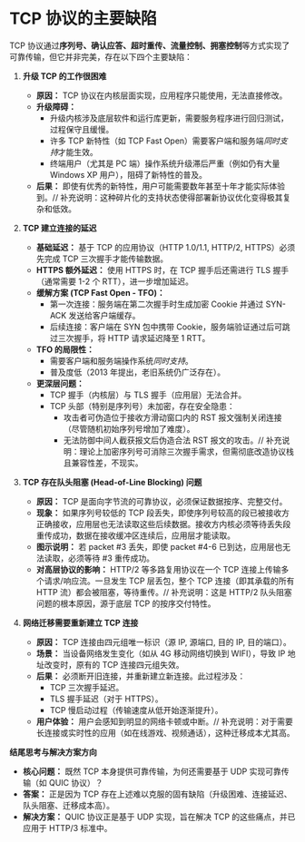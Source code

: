 
# **TCP 协议的主要缺陷**

TCP 协议通过**序列号、确认应答、超时重传、流量控制、拥塞控制**等方式实现了可靠传输，但它并非完美，存在以下四个主要缺陷：

1.  **升级 TCP 的工作很困难**
    *   **原因：** TCP 协议在内核层面实现，应用程序只能使用，无法直接修改。
    *   **升级障碍：**
        *   升级内核涉及底层软件和运行库更新，需要服务程序进行回归测试，过程保守且缓慢。
        *   许多 TCP 新特性（如 TCP Fast Open）需要客户端和服务端*同时支持*才能生效。
        *   终端用户（尤其是 PC 端）操作系统升级滞后严重（例如仍有大量 Windows XP 用户），阻碍了新特性的普及。
    *   **后果：** 即使有优秀的新特性，用户可能需要数年甚至十年才能实际体验到。// 补充说明：这种碎片化的支持状态使得部署新协议优化变得极其复杂和低效。

2.  **TCP 建立连接的延迟**
    *   **基础延迟：** 基于 TCP 的应用协议（HTTP 1.0/1.1, HTTP/2, HTTPS）必须先完成 TCP 三次握手才能传输数据。
    *   **HTTPS 额外延迟：** 使用 HTTPS 时，在 TCP 握手后还需进行 TLS 握手（通常需要 1-2 个 RTT），进一步增加延迟。
    *   **缓解方案 (TCP Fast Open - TFO)：**
        *   第一次连接：服务端在第二次握手时生成加密 Cookie 并通过 SYN-ACK 发送给客户端缓存。
        *   后续连接：客户端在 SYN 包中携带 Cookie，服务端验证通过后可跳过三次握手，将 HTTP 请求延迟降至 1 RTT。
    *   **TFO 的局限性：**
        *   需要客户端和服务端操作系统*同时支持*。
        *   普及度低（2013 年提出，老旧系统仍广泛存在）。
    *   **更深层问题：**
        *   TCP 握手（内核层）与 TLS 握手（应用层）无法合并。
        *   TCP 头部（特别是序列号）未加密，存在安全隐患：
            *   攻击者可伪造位于接收方滑动窗口内的 RST 报文强制关闭连接（尽管随机初始序列号增加了难度）。
            *   无法防御中间人截获报文后伪造合法 RST 报文的攻击。// 补充说明：理论上加密序列号可消除三次握手需求，但需彻底改造协议栈且兼容性差，不现实。

3.  **TCP 存在队头阻塞 (Head-of-Line Blocking) 问题**
    *   **原因：** TCP 是面向字节流的可靠协议，必须保证数据按序、完整交付。
    *   **现象：** 如果序列号较低的 TCP 段丢失，即使序列号较高的段已被接收方正确接收，应用层也无法读取这些后续数据。接收方内核必须等待丢失段重传成功，数据在接收缓冲区连续后，应用层才能读取。
    *   **图示说明：** 若 packet #3 丢失，即使 packet #4-6 已到达，应用层也无法读取，必须等待 #3 重传成功。
    *   **对高层协议的影响：** HTTP/2 等多路复用协议在一个 TCP 连接上传输多个请求/响应流。一旦发生 TCP 层丢包，整个 TCP 连接（即其承载的所有 HTTP 流）都会被阻塞，等待重传。// 补充说明：这是 HTTP/2 队头阻塞问题的根本原因，源于底层 TCP 的按序交付特性。

4.  **网络迁移需要重新建立 TCP 连接**
    *   **原因：** TCP 连接由四元组唯一标识（源 IP, 源端口, 目的 IP, 目的端口）。
    *   **场景：** 当设备网络发生变化（如从 4G 移动网络切换到 WIFI），导致 IP 地址改变时，原有的 TCP 连接四元组失效。
    *   **后果：** 必须断开旧连接，并重新建立新连接。此过程涉及：
        *   TCP 三次握手延迟。
        *   TLS 握手延迟（对于 HTTPS）。
        *   TCP 慢启动过程（传输速度从低开始逐渐提升）。
    *   **用户体验：** 用户会感知到明显的网络卡顿或中断。// 补充说明：对于需要长连接或实时性的应用（如在线游戏、视频通话），这种迁移成本尤其高。

**结尾思考与解决方案方向**

*   **核心问题：** 既然 TCP 本身提供可靠传输，为何还需要基于 UDP 实现可靠传输（如 QUIC 协议）？
*   **答案：** 正是因为 TCP 存在上述难以克服的固有缺陷（升级困难、连接延迟、队头阻塞、迁移成本高）。
*   **解决方案：** QUIC 协议正是基于 UDP 实现，旨在解决 TCP 的这些痛点，并已应用于 HTTP/3 标准中。
